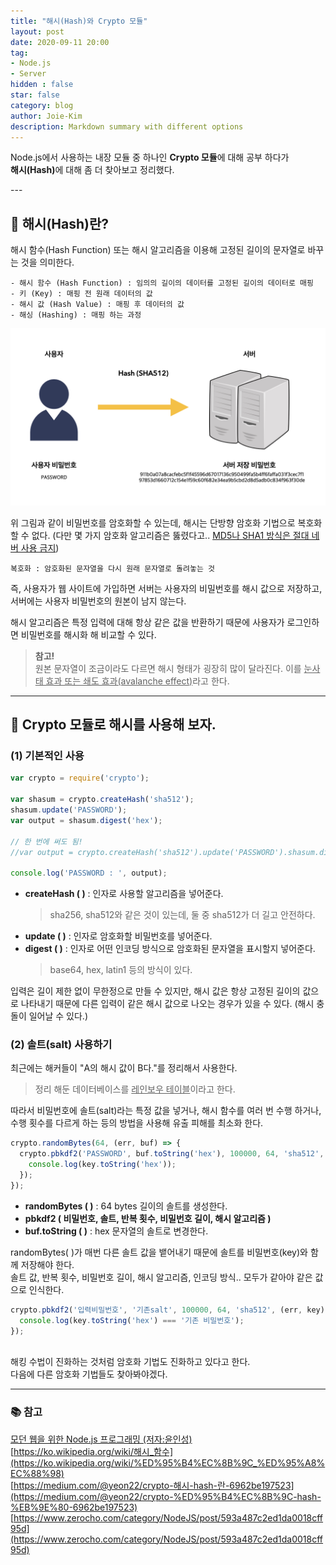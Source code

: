 ```yaml
---
title: "해시(Hash)와 Crypto 모듈"
layout: post
date: 2020-09-11 20:00
tag:
- Node.js
- Server
hidden : false
star: false
category: blog
author: Joie-Kim
description: Markdown summary with different options
---
```

<p>
Node.js에서 사용하는 내장 모듈 중 하나인 <b>Crypto 모듈</b>에 대해 공부 하다가<br>
<b>해시(Hash)</b>에 대해 좀 더 찾아보고 정리했다.<br>
</p>
---

## 🧐 해시(Hash)란?
해시 함수(Hash Function) 또는 해시 알고리즘을 이용해 고정된 길이의 문자열로 바꾸는 것을 의미한다.

```
- 해시 함수 (Hash Function) : 임의의 길이의 데이터를 고정된 길이의 데이터로 매핑
- 키 (Key) : 매핑 전 원래 데이터의 값
- 해시 값 (Hash Value) : 매핑 후 데이터의 값
- 해싱 (Hashing) : 매핑 하는 과정
```

![image](/assets/200911/hash.jpeg)

위 그림과 같이 비밀번호를 암호화할 수 있는데, 해시는 단방향 암호화 기법으로 복호화 할 수 없다. (다만 몇 가지 암호화 알고리즘은 뚫렸다고.. <u>MD5나 SHA1 방식은 절대 네버 사용 금지</u>)

```
복호화 : 암호화된 문자열을 다시 원래 문자열로 돌려놓는 것
```

즉, 사용자가 웹 사이트에 가입하면 서버는 사용자의 비밀번호를 해시 값으로 저장하고, 서버에는 사용자 비밀번호의 원본이 남지 않는다.

해시 알고리즘은 특정 입력에 대해 항상 같은 값을 반환하기 때문에 사용자가 로그인하면 비밀번호를 해시화 해 비교할 수 있다.
> **참고!**<br>
원본 문자열이 조금이라도 다르면 해시 형태가 굉장히 많이 달라진다. 이를 <u>눈사태 효과 또는 쇄도 효과(avalanche effect)</u>라고 한다.

---

## 🔐 Crypto 모듈로 해시를 사용해 보자.
### (1) 기본적인 사용

```jsx
var crypto = require('crypto');

var shasum = crypto.createHash('sha512');
shasum.update('PASSWORD');
var output = shasum.digest('hex');

// 한 번에 써도 됨!
//var output = crypto.createHash('sha512').update('PASSWORD').shasum.digest('hex');

console.log('PASSWORD : ', output);
```

- **createHash ( )** : 인자로 사용할 알고리즘을 넣어준다.
    > sha256, sha512와 같은 것이 있는데, 둘 중 sha512가 더 길고 안전하다.
- **update ( )** : 인자로 암호화할 비밀번호를 넣어준다.
- **digest ( )** : 인자로 어떤 인코딩 방식으로 암호화된 문자열을 표시할지 넣어준다.
    > base64, hex, latin1 등의 방식이 있다.

입력은 길이 제한 없이 무한정으로 만들 수 있지만, 해시 값은 항상 고정된 길이의 값으로 나타내기 때문에 다른 입력이 같은 해시 값으로 나오는 경우가 있을 수 있다. (해시 충돌이 일어날 수 있다.)

### (2) 솔트(salt) 사용하기

최근에는 해커들이 "A의 해시 값이 B다."를 정리해서 사용한다.
> 정리 해둔 데이터베이스를 <u>레인보우 테이블</u>이라고 한다.

따라서 비밀번호에 솔트(salt)라는 특정 값을 넣거나, 해시 함수를 여러 번 수행 하거나, 수행 횟수를 다르게 하는 등의 방법을 사용해 유출 피해를 최소화 한다.

```jsx
crypto.randomBytes(64, (err, buf) => {
  crypto.pbkdf2('PASSWORD', buf.toString('hex'), 100000, 64, 'sha512', (err, key) => {
    console.log(key.toString('hex'));
  });
});
```

- **randomBytes ( )** : 64 bytes 길이의 솔트를 생성한다.
- **pbkdf2 ( 비밀번호, 솔트, 반복 횟수, 비밀번호 길이, 해시 알고리즘 )**
- **buf.toString ( )** : hex 문자열의 솔트로 변경한다.

randomBytes( )가 매번 다른 솔트 값을 뱉어내기 때문에 솔트를 비밀번호(key)와 함께 저장해야 한다.<br>
솔트 값, 반복 횟수, 비밀번호 길이, 해시 알고리즘, 인코딩 방식.. 모두가 같아야 같은 값으로 인식한다.

```jsx
crypto.pbkdf2('입력비밀번호', '기존salt', 100000, 64, 'sha512', (err, key) => {
  console.log(key.toString('hex') === '기존 비밀번호');
});
```
<br>
해킹 수법이 진화하는 것처럼 암호화 기법도 진화하고 있다고 한다.<br>
다음에 다른 암호화 기법들도 찾아봐야겠다.

---

### 📚 참고

<a href="http://www.kyobobook.co.kr/product/detailViewKor.laf?ejkGb=KOR&mallGb=KOR&barcode=9788968482946&orderClick=LEa&Kc=">모던 웹을 위한 Node.js 프로그래밍 (저자:윤인성)</a><br>
[https://ko.wikipedia.org/wiki/해시_함수](https://ko.wikipedia.org/wiki/%ED%95%B4%EC%8B%9C_%ED%95%A8%EC%88%98)<br>
[https://medium.com/@yeon22/crypto-해시-hash-란-6962be197523](https://medium.com/@yeon22/crypto-%ED%95%B4%EC%8B%9C-hash-%EB%9E%80-6962be197523)<br>
[https://www.zerocho.com/category/NodeJS/post/593a487c2ed1da0018cff95d](https://www.zerocho.com/category/NodeJS/post/593a487c2ed1da0018cff95d)